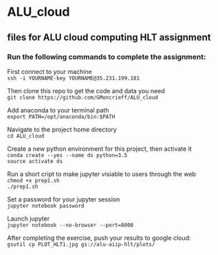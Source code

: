 # ALU_cloud  
  
## files for ALU cloud computing HLT assignment  
  
### Run the following commands to complete the assignment:  

First connect to your machine  
`ssh -i YOURNAME-key YOURNAME@35.231.199.181`  
  
Then clone this repo to get the code and data you need  
`git clone https://github.com/GMoncrieff/ALU_cloud`  
  
Add anaconda to your terminal path  
`export PATH=/opt/anaconda/bin:$PATH`  
  
Navigate to the project home directory  
`cd ALU_cloud`  
  
Create a new python environment for this project, then activate it  
`conda create --yes --name ds python=3.5`  
`source activate ds`  
  
Run a short cript to make jupyter visiable to users through the web  
`chmod +x prep1.sh`  
`./prep1.sh`  

Set a password for your jupyter session  
`jupyter notebook password`  

Launch jupyter  
`jupyter notebook --no-browser --port=8000`  

After completing the exercise, push your results to google cloud:  
`gsutil cp PLOT_HLT1.jpg gs://alu-aiip-hlt/plots/`  
